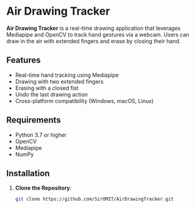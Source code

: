 # Air Drawing Tracker

**Air Drawing Tracker** is a real-time drawing application that leverages Mediapipe and OpenCV to track hand gestures via a webcam. Users can draw in the air with extended fingers and erase by closing their hand.

## Features

- Real-time hand tracking using Mediapipe
- Drawing with two extended fingers
- Erasing with a closed fist
- Undo the last drawing action
- Cross-platform compatibility (Windows, macOS, Linux)

## Requirements

- Python 3.7 or higher
- OpenCV
- Mediapipe
- NumPy

## Installation

1. **Clone the Repository**:
   ```bash
   git clone https://github.com/SirOMIT/AirDrawingTracker.git

